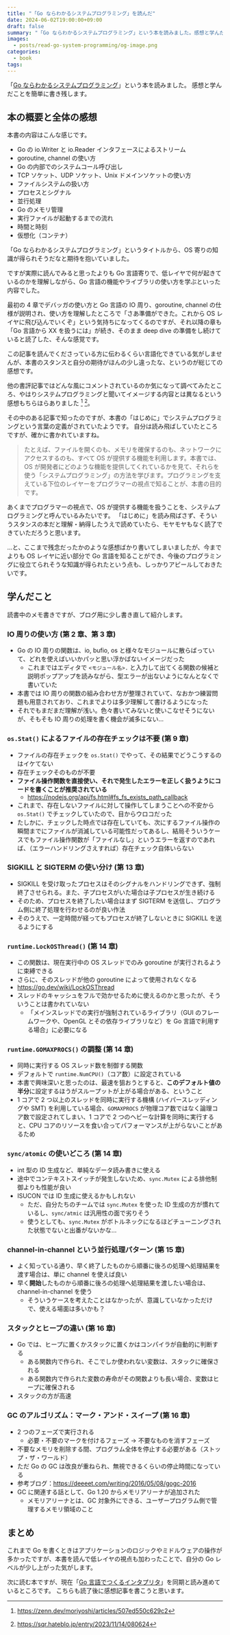 ```yaml
---
title: "「Go ならわかるシステムプログラミング」を読んだ"
date: 2024-06-02T19:00:00+09:00
draft: false
summary: "「Go ならわかるシステムプログラミング」という本を読みました。感想と学んだことを簡単に書き残します。"
images:
  - posts/read-go-system-programming/og-image.png
categories:
  - book
tags:
---
```


「[Go ならわかるシステムプログラミング](https://www.lambdanote.com/products/go-2)」という本を読みました。
感想と学んだことを簡単に書き残します。

## 本の概要と全体の感想

本書の内容はこんな感じです。

- Go の io.Writer と io.Reader インタフェースによるストリーム
- goroutine, channel の使い方
- Go の内部でのシステムコール呼び出し
- TCP ソケット、UDP ソケット、Unix ドメインソケットの使い方
- ファイルシステムの扱い方
- プロセスとシグナル
- 並行処理
- Go のメモリ管理
- 実行ファイルが起動するまでの流れ
- 時間と時刻
- 仮想化（コンテナ）

「Go ならわかるシステムプログラミング」というタイトルから、OS 寄りの知識が得られそうだなと期待を抱いていました。

ですが実際に読んでみると思ったよりも Go 言語寄りで、低レイヤで何が起きているのかを理解しながら、Go 言語の機能やライブラリの使い方を学ぶといった内容でした。

最初の 4 章でデバッガの使い方と Go 言語の IO 周り、goroutine, channel の仕様が説明され、使い方を理解したところで「さあ準備ができた。これから OS レイヤに飛び込んでいくぞ」という気持ちになってくるのですが、それ以降の章も「Go 言語から XX を扱うには」が続き、そのまま deep dive の準備をし続けていると読了した、そんな感覚です。

この記事を読んでくださっている方に伝わるくらい言語化できている気がしませんが、本書のスタンスと自分の期待がほんの少し違ったな、というのが総じての感想です。

他の書評記事ではどんな風にコメントされているのか気になって調べてみたところ、やはりシステムプログラミングと聞いてイメージする内容とは異なるという感想もちらほらありました [^zenn-moriyoshi] [^sqr-hateblo]。

[^zenn-moriyoshi]: <https://zenn.dev/moriyoshi/articles/507ed550c629c2>
[^sqr-hateblo]: <https://sqr.hateblo.jp/entry/2023/11/14/080624>

その中のある記事で知ったのですが、本書の「はじめに」でシステムプログラミングという言葉の定義がされていたようです。
自分は読み飛ばしていたところですが、確かに書かれていますね。

> たとえば、ファイルを開くのも、メモリを確保するのも、ネットワークにアクセスするのも、すべて OS が提供する機能を利用します。本書では、OS が開発者にどのような機能を提供してくれているかを見て、それらを使う「システムプログラミング」の方法を学びます。プログラミングを支えている下位のレイヤーをプログラマーの視点で知ることが、本書の目的です。

あくまでプログラマーの視点で、OS が提供する機能を扱うことを、システムプログラミングと呼んでいるみたいです。
「はじめに」を読み飛ばさず、そういうスタンスの本だと理解・納得したうえで読めていたら、モヤモヤもなく読了できていただろうと思います。

…と、ここまで残念だったかのような感想ばかり書いてしまいましたが、今までよりも OS レイヤに近い部分で Go 言語を知ることができ、今後のプログラミングに役立てられそうな知識が得られたという点も、しっかりアピールしておきたいです。

## 学んだこと

読書中のメモ書きですが、ブログ用に少し書き直して紹介します。

### IO 周りの使い方 (第 2 章、第 3 章)

- Go の IO 周りの関数は、io, bufio, os と様々なモジュールに散らばっていて、どれを使えばいいかパッと思い浮かばないイメージだった
  - これまではエディタで `<モジュール名>.` と入力して出てくる関数の候補と説明ポップアップを読みながら、型エラーが出ないようになんとなくで書いていた
- 本書では IO 周りの関数の組み合わせ方が整理されていて、なおかつ練習問題も用意されており、これまでよりは多少理解して書けるようになった
- それでもまだまだ理解が浅い。色々書いてみないと使いこなせそうにないが、そもそも IO 周りの処理を書く機会が滅多にない…

### `os.Stat()` によるファイルの存在チェックは不要 (第 9 章)

- ファイルの存在チェックを `os.Stat()` でやって、その結果でどうこうするのはイケてない
- 存在チェックそのものが不要
- **ファイル操作関数を直接使い、それで発生したエラーを正しく扱うようにコードを書くことが推奨されている**
  - <https://nodejs.org/api/fs.html#fs_fs_exists_path_callback>
- これまで、存在しないファイルに対して操作してしまうことへの不安から `os.Stat()` でチェックしていたので、目からウロコだった
- たしかに、チェックした時点では存在していても、次にするファイル操作の瞬間までにファイルが消滅している可能性だってあるし、結局そういうケースでもファイル操作関数が「ファイルなし」というエラーを返すのであれば、（エラーハンドリングさえすれば）存在チェック自体いらない

### SIGKILL と SIGTERM の使い分け (第 13 章)

- SIGKILL を受け取ったプロセスはそのシグナルをハンドリングできず、強制終了させられる。また、子プロセスがいた場合は子プロセスが生き続ける
- そのため、プロセスを終了したい場合はまず SIGTERM を送信し、プログラム側に終了処理を行わせるのが良い作法
- そのうえで、一定時間が経ってもプロセスが終了しないときに SIGKILL を送るようにする

### `runtime.LockOSThread()` (第 14 章)

- この関数は、現在実行中の OS スレッドでのみ goroutine が実行されるように束縛できる
- さらに、そのスレッドが他の goroutine によって使用されなくなる
- <https://go.dev/wiki/LockOSThread>
- スレッドのキャッシュをフルで効かせるために使えるのかと思ったが、そういうことは書かれていない
  - 「メインスレッドでの実行が強制されているライブラリ（GUI のフレームワークや、OpenGL とその依存ライブラリなど）を Go 言語で利用する場合」に必要になる

### `runtime.GOMAXPROCS()` の調整 (第 14 章)

- 同時に実行する OS スレッド数を制御する関数
- デフォルトで `runtime.NumCPU()`（コア数）に設定されている
- 本書で興味深いと思ったのは、最速を狙おうとすると、**このデフォルト値の半分**に設定するほうがスループットが上がる場合がある、ということ
- 1 コアで 2 つ以上のスレッドを同時に実行する機構 (ハイパースレッディングや SMT) を利用している場合、`GOMAXPROCS` が物理コア数ではなく論理コア数で設定されてしまい、1 コアで 2 つのヘビーな計算を同時に実行すると、CPU コアのリソースを食い合ってパフォーマンスが上がらないことがあるため

### `sync/atomic` の使いどころ (第 14 章)

- int 型の ID 生成など、単純なデータ読み書きに使える
- 途中でコンテキストスイッチが発生しないため、`sync.Mutex` による排他制御よりも性能が良い
- ISUCON では ID 生成に使えるかもしれない
  - ただ、自分たちのチームでは `sync.Mutex` を使った ID 生成の方が慣れているし、`sync/atmic` は汎用性の面で劣りそう
  - 使うとしても、`sync.Mutex` がボトルネックになるほどチューニングされた状態でないと出番がないかな…

### channel-in-channel という並行処理パターン (第 15 章)

- よく知っている通り、早く終了したものから順番に後ろの処理へ処理結果を渡す場合は、単に channel を使えば良い
- 早く**開始**したものから順番に後ろの処理へ処理結果を渡したい場合は、channel-in-channel を使う
  - そういうケースを考えたことはなかったが、意識していなかっただけで、使える場面は多いかも？

### スタックとヒープの違い (第 16 章)

- Go では、ヒープに置くかスタックに置くかはコンパイラが自動的に判断する
  - ある関数内で作られ、そこでしか使われない変数は、スタックに確保される
  - ある関数内で作られた変数の寿命がその関数よりも長い場合、変数はヒープに確保される
- スタックの方が高速

### GC のアルゴリズム：マーク・アンド・スイープ (第 16 章)

- 2 つのフェーズで実行される
  - 必要・不要のマークを付けるフェーズ → 不要なものを消すフェーズ
- 不要なメモリを削除する間、プログラム全体を停止する必要がある（ストップ・ザ・ワールド）
- ただ Go の GC は改良が重ねられ、無視できるくらいの停止時間になっている
- 参考ブログ：<https://deeeet.com/writing/2016/05/08/gogc-2016>
- GC に関連する話として、Go 1.20 からメモリアリーナが追加された
  - メモリアリーナとは、GC 対象外にできる、ユーザープログラム側で管理するメモリ領域のこと

## まとめ

これまで Go を書くときはアプリケーションのロジックやミドルウェアの操作が多かったですが、本書を読んで低レイヤの視点も加わったことで、自分の Go レベルが少し上がった気がします。

次に読む本ですが、現在「[Go 言語でつくるインタプリタ](https://www.oreilly.co.jp/books/9784873118222)」を同期と読み進めているところです。
こちらも読了後に感想記事を書こうと思います。
